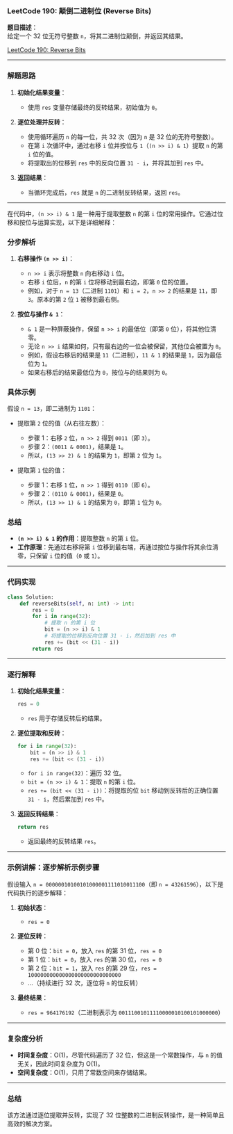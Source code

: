 ### LeetCode 190: 颠倒二进制位 (Reverse Bits)

**题目描述**：  
给定一个 32 位无符号整数 `n`，将其二进制位颠倒，并返回其结果。

[LeetCode 190: Reverse Bits](https://leetcode.com/problems/reverse-bits/)

---

### 解题思路

1. **初始化结果变量**：
   - 使用 `res` 变量存储最终的反转结果，初始值为 `0`。

2. **逐位处理并反转**：
   - 使用循环遍历 `n` 的每一位，共 32 次（因为 `n` 是 32 位的无符号整数）。
   - 在第 `i` 次循环中，通过右移 `i` 位并按位与 `1`（`(n >> i) & 1`）提取 `n` 的第 `i` 位的值。
   - 将提取出的位移到 `res` 中的反向位置 `31 - i`，并将其加到 `res` 中。

3. **返回结果**：
   - 当循环完成后，`res` 就是 `n` 的二进制反转结果，返回 `res`。
---

在代码中，`(n >> i) & 1` 是一种用于提取整数 `n` 的第 `i` 位的常用操作。它通过位移和按位与运算实现，以下是详细解释：

### 分步解析

1. **右移操作 `(n >> i)`**：
   - `n >> i` 表示将整数 `n` 向右移动 `i` 位。
   - 右移 `i` 位后，`n` 的第 `i` 位将移动到最右边，即第 `0` 位的位置。
   - 例如，对于 `n = 13`（二进制 `1101`）和 `i = 2`，`n >> 2` 的结果是 `11`，即 `3`。原本的第 `2` 位 `1` 被移到最右侧。

2. **按位与操作 `& 1`**：
   - `& 1` 是一种屏蔽操作，保留 `n >> i` 的最低位（即第 `0` 位），将其他位清零。
   - 无论 `n >> i` 结果如何，只有最右边的一位会被保留，其他位会被置为 `0`。
   - 例如，假设右移后的结果是 `11`（二进制），`11 & 1` 的结果是 `1`，因为最低位为 `1`。
   - 如果右移后的结果最低位为 `0`，按位与的结果则为 `0`。

### 具体示例

假设 `n = 13`，即二进制为 `1101`：

- 提取第 `2` 位的值（从右往左数）：
  - 步骤 1：右移 `2` 位，`n >> 2` 得到 `0011`（即 `3`）。
  - 步骤 2：`(0011 & 0001)`，结果是 `1`。
  - 所以，`(13 >> 2) & 1` 的结果为 `1`，即第 `2` 位为 `1`。

- 提取第 `1` 位的值：
  - 步骤 1：右移 `1` 位，`n >> 1` 得到 `0110`（即 `6`）。
  - 步骤 2：`(0110 & 0001)`，结果是 `0`。
  - 所以，`(13 >> 1) & 1` 的结果为 `0`，即第 `1` 位为 `0`。

### 总结

- **`(n >> i) & 1` 的作用**：提取整数 `n` 的第 `i` 位。
- **工作原理**：先通过右移将第 `i` 位移到最右端，再通过按位与操作将其余位清零，只保留 `i` 位的值（`0` 或 `1`）。
  
---

### 代码实现

```python
class Solution:
    def reverseBits(self, n: int) -> int:
        res = 0
        for i in range(32):
            # 提取 n 的第 i 位
            bit = (n >> i) & 1
            # 将提取的位移到反向位置 31 - i，然后加到 res 中
            res += (bit << (31 - i))
        return res
```

---

### 逐行解释

1. **初始化结果变量**：
   ```python
   res = 0
   ```
   - `res` 用于存储反转后的结果。

2. **逐位提取和反转**：
   ```python
   for i in range(32):
       bit = (n >> i) & 1
       res += (bit << (31 - i))
   ```
   - `for i in range(32)`：遍历 32 位。
   - `bit = (n >> i) & 1`：提取 `n` 的第 `i` 位。
   - `res += (bit << (31 - i))`：将提取的位 `bit` 移动到反转后的正确位置 `31 - i`，然后累加到 `res` 中。

3. **返回反转结果**：
   ```python
   return res
   ```
   - 返回最终的反转结果 `res`。

---

### 示例讲解：逐步解析示例步骤

假设输入 `n = 00000010100101000001111010011100`（即 `n = 43261596`），以下是代码执行的逐步解释：

1. **初始状态**：
   - `res = 0`

2. **逐位反转**：
   - 第 0 位：`bit = 0`，放入 `res` 的第 31 位，`res = 0`
   - 第 1 位：`bit = 0`，放入 `res` 的第 30 位，`res = 0`
   - 第 2 位：`bit = 1`，放入 `res` 的第 29 位，`res = 100000000000000000000000000000`
   - …（持续进行 32 次，逐位将 `n` 的位反转）

3. **最终结果**：
   - `res = 964176192`（二进制表示为 `00111001011110000010100101000000`）

---

### 复杂度分析

- **时间复杂度**：O(1)，尽管代码遍历了 32 位，但这是一个常数操作，与 `n` 的值无关，因此时间复杂度为 O(1)。
- **空间复杂度**：O(1)，只用了常数空间来存储结果。

---

### 总结

该方法通过逐位提取并反转，实现了 32 位整数的二进制反转操作，是一种简单且高效的解决方案。
